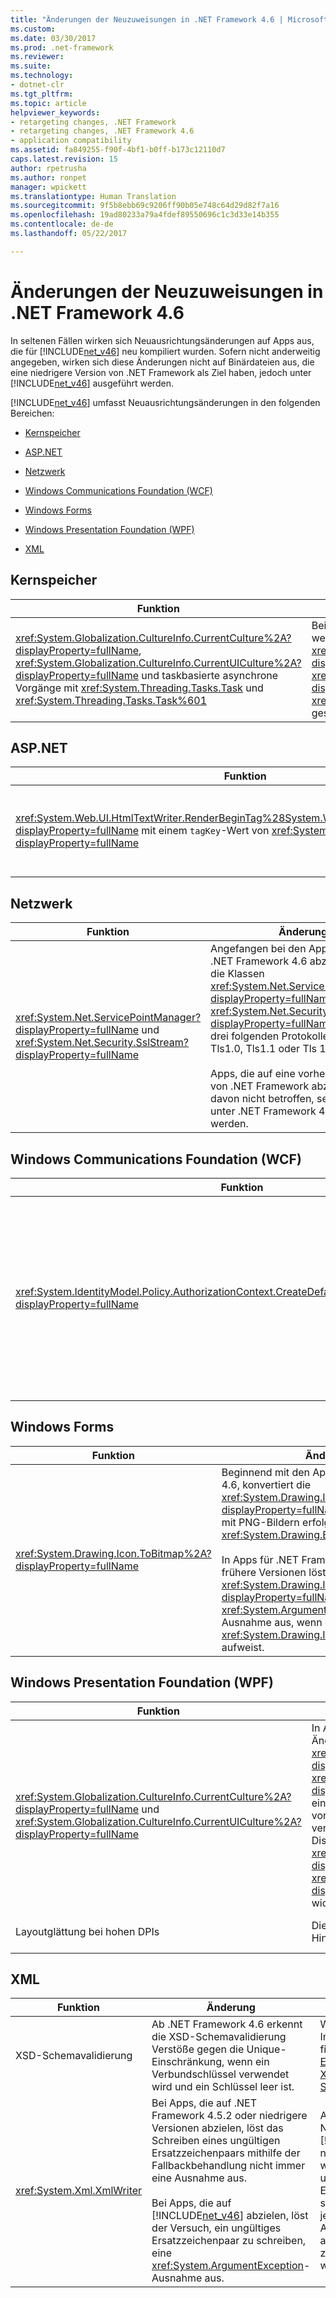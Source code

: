 ```yaml
---
title: "Änderungen der Neuzuweisungen in .NET Framework 4.6 | Microsoft-Dokumentation"
ms.custom: 
ms.date: 03/30/2017
ms.prod: .net-framework
ms.reviewer: 
ms.suite: 
ms.technology:
- dotnet-clr
ms.tgt_pltfrm: 
ms.topic: article
helpviewer_keywords:
- retargeting changes, .NET Framework
- retargeting changes, .NET Framework 4.6
- application compatibility
ms.assetid: fa849255-f90f-4bf1-b0ff-b173c12110d7
caps.latest.revision: 15
author: rpetrusha
ms.author: ronpet
manager: wpickett
ms.translationtype: Human Translation
ms.sourcegitcommit: 9f5b8ebb69c9206ff90b05e748c64d29d82f7a16
ms.openlocfilehash: 19ad80233a79a4fdef89550696c1c3d33e14b355
ms.contentlocale: de-de
ms.lasthandoff: 05/22/2017

---
```

# <a name="retargeting-changes-in-the-net-framework-46"></a>Änderungen der Neuzuweisungen in .NET Framework 4.6
In seltenen Fällen wirken sich Neuausrichtungsänderungen auf Apps aus, die für [!INCLUDE[net_v46](../../../includes/net-v46-md.md)] neu kompiliert wurden. Sofern nicht anderweitig angegeben, wirken sich diese Änderungen nicht auf Binärdateien aus, die eine niedrigere Version von .NET Framework als Ziel haben, jedoch unter [!INCLUDE[net_v46](../../../includes/net-v46-md.md)] ausgeführt werden.  
  
 [!INCLUDE[net_v46](../../../includes/net-v46-md.md)] umfasst Neuausrichtungsänderungen in den folgenden Bereichen:  
  
-   [Kernspeicher](#Core)  
  
-   [ASP.NET](#ASP)  
  
-   [Netzwerk](#Net)  
  
-   [Windows Communications Foundation (WCF)](#WCF)  
  
-   [Windows Forms](#WinForms)  
  
-   [Windows Presentation Foundation (WPF)](#WPF)  
  
-   [XML](#XML)  
  
<a name="Core"></a>   
## <a name="core"></a>Kernspeicher  
  
|Funktion|Änderung|Auswirkungen|Bereich|  
|-------------|------------|------------|-----------|  
|<xref:System.Globalization.CultureInfo.CurrentCulture%2A?displayProperty=fullName>, <xref:System.Globalization.CultureInfo.CurrentUICulture%2A?displayProperty=fullName> und taskbasierte asynchrone Vorgänge mit <xref:System.Threading.Tasks.Task> und <xref:System.Threading.Tasks.Task%601>|Bei Apps für [!INCLUDE[net_v46](../../../includes/net-v46-md.md)] und höhere Versionen werden <xref:System.Globalization.CultureInfo.CurrentCulture%2A?displayProperty=fullName> und <xref:System.Globalization.CultureInfo.CurrentUICulture%2A?displayProperty=fullName> im <xref:System.Threading.ExecutionContext> eines Threads gespeichert, der durch asynchrone Vorgänge verläuft.|Änderungen an den Eigenschaften <xref:System.Globalization.CultureInfo.CurrentCulture%2A?displayProperty=fullName> und <xref:System.Globalization.CultureInfo.CurrentUICulture%2A?displayProperty=fullName> werden in asynchronen Tasks widergespiegelt, die nacheinander gestartet werden. Weitere Informationen finden Sie unter [Entschärfung: Kultur und asynchrone Vorgänge](../../../docs/framework/migration-guide/mitigation-culture-and-asynchronous-operations.md).|Nebenversion|  
  
<a name="ASP"></a>   
## <a name="aspnet"></a>ASP.NET  
  
|Funktion|Änderung|Auswirkungen|Umfang|  
|-------------|------------|------------|-----------|  
|<xref:System.Web.UI.HtmlTextWriter.RenderBeginTag%28System.Web.UI.HtmlTextWriterTag%29?displayProperty=fullName> mit einem `tagKey`-Wert von <xref:System.Web.UI.HtmlTextWriterTag?displayProperty=fullName>|In Übereinstimmung mit dem HTML-Standard rendert die <xref:System.Web.UI.HtmlTextWriter.RenderBeginTag%28System.Web.UI.HtmlTextWriterTag%29?displayProperty=fullName>-Methode <xref:System.Web.UI.HtmlTextWriterTag?displayProperty=fullName> jetzt als nicht schließendes Tag in einer HTML-Antwort.|Das BR-Tag erzeugt nun einen Zeilenumbruch. Zuvor hat es zwei Zeilenumbrüche erzeugt.<br /><br /> Apps, die vom `<BR>`-Tag abhängig sind, um zwei Zeilenumbrüche zu erzeugen, können das vorherige Verhalten wiederherstellen, indem der <xref:System.Web.UI.HtmlTextWriter.RenderBeginTag%28System.Web.UI.HtmlTextWriterTag%29?displayProperty=fullName>-Methode mit dem <xref:System.Web.UI.HtmlTextWriterTag?displayProperty=fullName>-Argument ein zusätzlicher Aufruf hinzugefügt wird.|Gering|  
  
<a name="Net"></a>   
## <a name="networking"></a>Netzwerk  
  
|Funktion|Änderung|Auswirkungen|Bereich|  
|-------------|------------|------------|-----------|  
|<xref:System.Net.ServicePointManager?displayProperty=fullName> und <xref:System.Net.Security.SslStream?displayProperty=fullName>|Angefangen bei den Apps, die auf .NET Framework 4.6 abzielen, dürfen die Klassen <xref:System.Net.ServicePointManager?displayProperty=fullName> und <xref:System.Net.Security.SslStream?displayProperty=fullName> eines der drei folgenden Protokolle verwenden: Tls1.0, Tls1.1 oder Tls 1.2.<br /><br /> Apps, die auf eine vorherige Version von .NET Framework abzielen, sind davon nicht betroffen, selbst wenn sie unter .NET Framework 4.6 ausgeführt werden.|Diese Änderung wirkt sich auf jede App aus, die auf .NET Framework 4.6 abzielt und SSL zum Kommunizieren mit einem HTTP- oder Socketserver unter Verwendung eines der der folgenden Typen verwendet: <xref:System.Net.Http.HttpClient>, <xref:System.Net.HttpWebRequest>, <xref:System.Net.FtpWebRequest>, <xref:System.Net.Mail.SmtpClient> und <xref:System.Net.Security.SslStream>.  Weitere Informationen finden Sie unter [Entschärfung: TLS-Protokolle](../../../docs/framework/migration-guide/mitigation-tls-protocols.md).|Nebenversion|  
  
<a name="WCF"></a>   
## <a name="windows-communications-foundation-wcf"></a>Windows Communications Foundation (WCF)  
  
|Funktion|Änderung|Auswirkungen|Bereich|  
|-------------|------------|------------|-----------|  
|<xref:System.IdentityModel.Policy.AuthorizationContext.CreateDefaultAuthorizationContext%2A?displayProperty=fullName>|In der Implementierung von <xref:System.IdentityModel.Policy.AuthorizationContext>, der durch den Aufruf von <xref:System.IdentityModel.Policy.AuthorizationContext.CreateDefaultAuthorizationContext%28System.Collections.Generic.IList%7BSystem.IdentityModel.Policy.IAuthorizationPolicy%7D%29> mit einem `null``authorizationPolicies`-Argument zurückgegeben wird, wurde die entsprechende Implementierung in [!INCLUDE[net_v46](../../../includes/net-v46-md.md)] geändert.|In seltenen Fällen liegen bei WCF-Apps, die die benutzerdefinierte Authentifizierung verwenden, möglicherweise Verhaltensunterschiede vor. Wenn das alte Verhalten erforderlich ist, finden Sie unter [Entschärfung: Standardmäßiger AuthorizationContext](../../../docs/framework/migration-guide/mitigation-default-authorizationcontext.md) entsprechende Informationen.|Nebenversion|  
  
<a name="WinForms"></a>   
## <a name="windows-forms"></a>Windows Forms  
  
|Funktion|Änderung|Auswirkungen|Bereich|  
|-------------|------------|------------|-----------|  
|<xref:System.Drawing.Icon.ToBitmap%2A?displayProperty=fullName>|Beginnend mit den Apps für .NET Framework 4.6, konvertiert die <xref:System.Drawing.Icon.ToBitmap%2A?displayProperty=fullName>-Methode Symbole mit PNG-Bildern erfolgreich in <xref:System.Drawing.Bitmap>-Objekte.<br /><br /> In Apps für .NET Framework 4.5.2 und frühere Versionen löst die <xref:System.Drawing.Icon.ToBitmap%2A?displayProperty=fullName>-Methode eine <xref:System.ArgumentOutOfRangeException>-Ausnahme aus, wenn das <xref:System.Drawing.Icon>-Objekt PNG-Bilder aufweist.|Diese Änderung betrifft Apps, die für .NET Framework 4.6 neu kompiliert werden und eine spezielle Behandlung für die <xref:System.ArgumentOutOfRangeException>-Ausnahme bereitstellen, die ausgelöst wird, wenn ein <xref:System.Drawing.Icon>-Objekt PNG-Bilder aufweist. Wenn dieses Verhalten nicht erwünscht ist, wird das vorherige Verhalten von einem Konfigurationsschalter wiederhergestellt. Weitere Informationen finden Sie unter [Entschärfung: PNG-Bilder in Symbolobjekten](../../../docs/framework/migration-guide/mitigation-png-frames-in-icon-objects.md).|Nebenversion|  
  
<a name="WPF"></a>   
## <a name="windows-presentation-foundation-wpf"></a>Windows Presentation Foundation (WPF)  
  
|Funktion|Änderung|Auswirkungen|Bereich|  
|-------------|------------|------------|-----------|  
|<xref:System.Globalization.CultureInfo.CurrentCulture%2A?displayProperty=fullName> und <xref:System.Globalization.CultureInfo.CurrentUICulture%2A?displayProperty=fullName>|In Apps für .NET Framework 4.6 und 4.6.1 gehen Änderungen an den <xref:System.Globalization.CultureInfo.CurrentCulture%2A?displayProperty=fullName>- oder <xref:System.Globalization.CultureInfo.CurrentUICulture%2A?displayProperty=fullName>-Eigenschaften, die innerhalb eines <xref:System.Windows.Threading.Dispatcher>-Objekts vorgenommen werden, am Ende dieses Dispatchervorgangs verloren. Auf ähnliche Weise werden außerhalb des Dispatchervorgangs vorgenommene Änderungen an <xref:System.Globalization.CultureInfo.CurrentCulture%2A?displayProperty=fullName> und <xref:System.Globalization.CultureInfo.CurrentUICulture%2A?displayProperty=fullName> möglicherweise nicht widergespiegelt, wenn der Vorgang ausgeführt wird.|Änderungen an den Eigenschaften <xref:System.Globalization.CultureInfo.CurrentCulture%2A?displayProperty=fullName> und <xref:System.Globalization.CultureInfo.CurrentUICulture%2A?displayProperty=fullName> werden zwischen Rückrufen der WPF-Benutzeroberfläche und anderem Code in einer WPF-Anwendung möglicherweise nicht weitergeben. Weitere Informationen finden Sie unter [Entschärfung: Kultur und Verteilervorgänge in WPF-Apps](../../../docs/framework/migration-guide/mitigation-culture-and-dispatcher-operations-in-wpf-apps.md).|Nebenversion|  
|Layoutglättung bei hohen DPIs|Die Art und Weise, wie Ränder und die Grenzen und der Hintergrund darin geglättet werden, hat sich geändert.|Das Layout der WPF-Steuerelemente kann sich leicht ändern. Weitere Informationen finden Sie unter [Entschärfung: WPF-Layout](../../../docs/framework/migration-guide/mitigation-wpf-layout.md).|Nebenversion|  
  
<a name="XML"></a>   
## <a name="xml"></a>XML  
  
|Funktion|Änderung|Auswirkungen|Bereich|  
|-------------|------------|------------|-----------|  
|XSD-Schemavalidierung|Ab .NET Framework 4.6 erkennt die XSD-Schemavalidierung Verstöße gegen die Unique-Einschränkung, wenn ein Verbundschlüssel verwendet wird und ein Schlüssel leer ist.|Weitere Informationen finden Sie unter [Entschärfung: XML-Schemavalidierung](../../../docs/framework/migration-guide/mitigation-xml-schema-validation.md).|Gering|  
|<xref:System.Xml.XmlWriter>|Bei Apps, die auf .NET Framework 4.5.2 oder niedrigere Versionen abzielen, löst das Schreiben eines ungültigen Ersatzzeichenpaars mithilfe der Fallbackbehandlung nicht immer eine Ausnahme aus.<br /><br /> Bei Apps, die auf [!INCLUDE[net_v46](../../../includes/net-v46-md.md)] abzielen, löst der Versuch, ein ungültiges Ersatzzeichenpaar zu schreiben, eine <xref:System.ArgumentException>-Ausnahme aus.|Apps, die zur Neuausrichtung auf [!INCLUDE[net_v46](../../../includes/net-v46-md.md)] neu kompiliert werden und ungültige Ersatzzeichenpaare schreiben, lösen jetzt eine Ausnahme in Fällen aus, in denen dies zuvor nicht der Fall war.|Rand|
